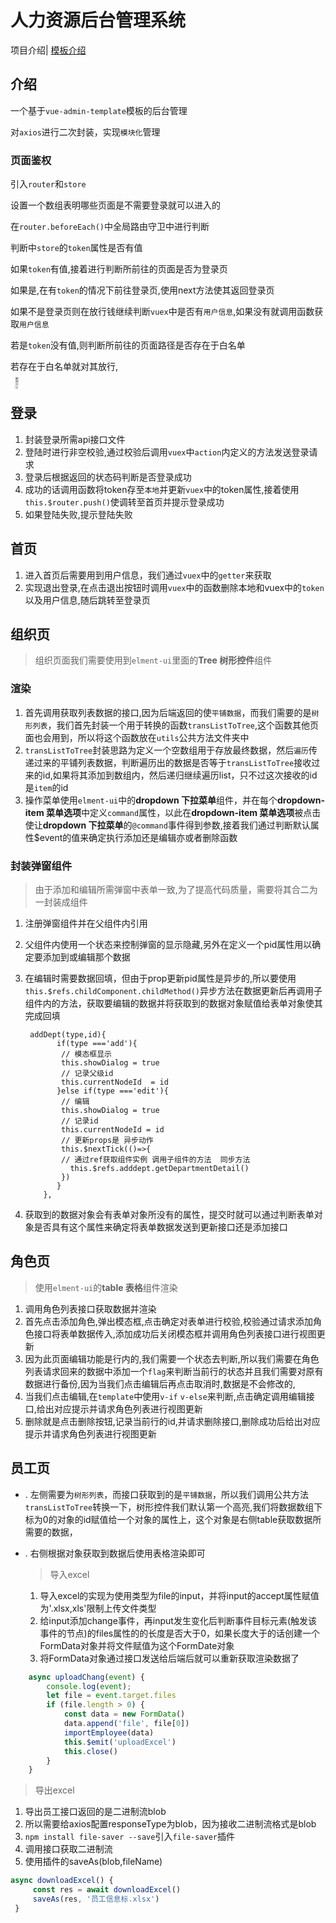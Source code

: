 # 人力资源后台管理系统

项目介绍| [模板介绍](./TEMPLATE-MSG.md)

## 介绍

一个基于`vue-admin-template`模板的后台管理

对`axios`进行二次封装，实现`模块化`管理

### 页面鉴权

引入`router`和`store`

设置一个数组表明哪些页面是不需要登录就可以进入的

在`router.beforeEach()`中全局路由守卫中进行判断

判断中`store`的`token`属性是否有值

如果`token`有值,接着进行判断所前往的页面是否为登录页

如果是,在有`token`的情况下前往登录页,使用next方法使其返回登录页

如果不是登录页则在放行钱继续判断`vuex`中是否有`用户信息`,如果没有就调用函数获取`用户信息`

若是`token`没有值,则判断所前往的页面路径是否存在于白名单

若存在于白名单就对其放行,

<img src="https://furuixin-1317686530.cos.ap-nanjing.myqcloud.com/%E8%8E%B7%E5%8F%96%E7%94%A8%E6%88%B7%E8%B5%84%E6%96%99.jpg" alt="示意图" style="transform: rotate(270deg); zoom: 33%;" />

## 登录

1. 封装登录所需api接口文件
2. 登陆时进行非空校验,通过校验后调用`vuex`中`action`内定义的方法发送登录请求
3. 登录后根据返回的状态码判断是否登录成功
4. 成功的话调用函数将token存至`本地`并更新`vuex`中的token属性,接着使用`this.$router.push()`使调转至首页并提示登录成功
5. 如果登陆失败,提示登陆失败

## 首页

1. 进入首页后需要用到用户信息，我们通过`vuex`中的`getter`来获取
2. 实现退出登录,在点击退出按钮时调用`vuex`中的函数删除本地和vuex中的`token`以及用户信息,随后跳转至登录页

## 组织页

> 组织页面我们需要使用到`elment-ui`里面的**Tree 树形控件**组件

### 渲染

1. 首先调用获取列表数据的接口,因为后端返回的使`平铺数据`，而我们需要的是`树形列表`，我们首先封装一个用于转换的函数`transListToTree`,这个函数其他页面也会用到，所以将这个函数放在`utils`公共方法文件夹中
2. `transListToTree`封装思路为定义一个空数组用于存放最终数据，然后`遍历`传递过来的平铺列表数据，判断遍历出的数据是否等于`transListToTree`接收过来的id,如果将其添加到数组内，然后递归继续遍历list，只不过这次接收的id是`item`的id
3. 操作菜单使用`elment-ui`中的**dropdown 下拉菜单**组件，并在每个**dropdown-item 菜单选项**中定义`command`属性，以此在**dropdown-item 菜单选项**被点击使让**dropdown 下拉菜单**的`@command`事件得到参数,接着我们通过判断默认属性$event的值来确定执行添加还是编辑亦或者删除函数

### 封装弹窗组件

> 由于添加和编辑所需弹窗中表单一致,为了提高代码质量，需要将其合二为一封装成组件

1. 注册弹窗组件并在父组件内引用

2. 父组件内使用一个状态来控制弹窗的显示隐藏,另外在定义一个pid属性用以确定要添加到或编辑那个数据

3. 在编辑时需要数据回填，但由于prop更新pid属性是异步的,所以要使用`this.$refs.childComponent.childMethod()`异步方法在数据更新后再调用子组件内的方法，获取要编辑的数据并将获取到的数据对象赋值给表单对象使其完成回填

   ```vue
    addDept(type,id){
          if(type ==='add'){
           // 模态框显示
           this.showDialog = true
           // 记录父级id
           this.currentNodeId  = id
          }else if(type ==='edit'){
           // 编辑
           this.showDialog = true
           // 记录id
           this.currentNodeId = id
           // 更新props是 异步动作
           this.$nextTick(()=>{
           // 通过ref获取组件实例 调用子组件的方法  同步方法
             this.$refs.adddept.getDepartmentDetail()
           })
          }
       },
   ```

4. 获取到的数据对象会有表单对象所没有的属性，提交时就可以通过判断表单对象是否具有这个属性来确定将表单数据发送到更新接口还是添加接口

## 角色页
> 使用`elment-ui`的**table 表格**组件渲染

1. 调用角色列表接口获取数据并渲染
2. 首先点击添加角色,弹出模态框,点击确定对表单进行校验,校验通过请求添加角色接口将表单数据传入,添加成功后关闭模态框并调用角色列表接口进行视图更新
3. 因为此页面编辑功能是行内的,我们需要一个状态去判断,所以我们需要在角色列表请求回来的数据中添加一个`flag`来判断当前行的状态并且我们需要对原有数据进行备份,因为当我们点击编辑后再点击取消时,数据是不会修改的,
4. 当我们点击编辑,在`template`中使用`v-if` `v-else`来判断,点击确定调用编辑接口,给出对应提示并请求角色列表进行视图更新
5. 删除就是点击删除按钮,记录当前行的id,并请求删除接口,删除成功后给出对应提示并请求角色列表进行视图更新

## 员工页

* . 左侧需要为`树形列表`，而接口获取到的是`平铺数据`，所以我们调用公共方法`transListToTree`转换一下，树形控件我们默认第一个高亮,我们将数据数组下标为0的对象的id赋值给一个对象的属性上，这个对象是右侧table获取数据所需要的数据，

* . 右侧根据对象获取到数据后使用表格渲染即可

   > 导入excel
   1. 导入excel的实现为使用类型为file的input，并将input的accept属性赋值为'.xlsx,xls'限制上传文件类型
   2. 给input添加change事件，再input发生变化后判断事件目标元素(触发该事件的节点)的files属性的的长度是否大于0，如果长度大于的话创建一个FormData对象并将文件赋值为这个FormDate对象
   3. 将FormData对象通过接口发送给后端后就可以重新获取渲染数据了

``` js
    async uploadChang(event) {
        console.log(event);
        let file = event.target.files
        if (file.length > 0) {
            const data = new FormData()
            data.append('file', file[0])
            importEmployee(data)
            this.$emit('uploadExcel')
            this.close()
        }
    }

```

   > 导出excel

   1. 导出员工接口返回的是二进制流blob
   2. 所以需要给axios配置responseType为blob，因为接收二进制流格式是blob
   3. `npm install file-saver --save`引入`file-saver`插件
   4. 调用接口获取二进制流
   5. 使用插件的saveAs(blob,fileName)

   ``` js
   async downloadExcel() {
        const res = await downloadExcel()
        saveAs(res, '员工信息标.xlsx')
    }
   ```
